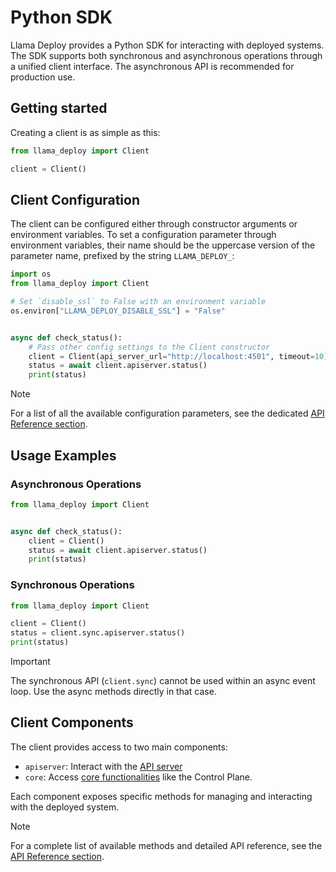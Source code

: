 # Python SDK

Llama Deploy provides a Python SDK for interacting with deployed systems. The SDK supports both synchronous and
asynchronous operations through a unified client interface. The asynchronous API is recommended for production use.

## Getting started

Creating a client is as simple as this:

```python
from llama_deploy import Client

client = Client()
```

## Client Configuration

The client can be configured either through constructor arguments or environment variables.
To set a configuration parameter through environment variables, their name should be the
uppercase version of the parameter name, prefixed by the string `LLAMA_DEPLOY_`:

```python
import os
from llama_deploy import Client

# Set `disable_ssl` to False with an environment variable
os.environ["LLAMA_DEPLOY_DISABLE_SSL"] = "False"


async def check_status():
    # Pass other config settings to the Client constructor
    client = Client(api_server_url="http://localhost:4501", timeout=10)
    status = await client.apiserver.status()
    print(status)
```

> [!NOTE]
> For a list of all the available configuration parameters, see the dedicated
> [API Reference section](../../api_reference/llama_deploy/python_sdk.md).

## Usage Examples

### Asynchronous Operations

```python
from llama_deploy import Client


async def check_status():
    client = Client()
    status = await client.apiserver.status()
    print(status)
```

### Synchronous Operations

```python
from llama_deploy import Client

client = Client()
status = client.sync.apiserver.status()
print(status)
```

> [!IMPORTANT]
> The synchronous API (`client.sync`) cannot be used within an async event loop.
> Use the async methods directly in that case.

## Client Components

The client provides access to two main components:

- `apiserver`: Interact with the [API server](./20_core_components.md#apiserver)
- `core`: Access [core functionalities](./20_core_components.md#control-plane) like the Control Plane.

Each component exposes specific methods for managing and interacting with the deployed system.

> [!NOTE]
> For a complete list of available methods and detailed API reference, see the
> [API Reference section](../../api_reference/llama_deploy/python_sdk.md).
